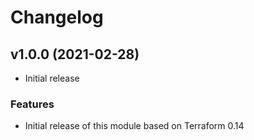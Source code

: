 # Changelog

## v1.0.0 (2021-02-28)

* Initial release

### Features

* Initial release of this module based on Terraform 0.14
